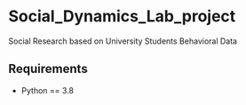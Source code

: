 # Social_Dynamics_Lab_project
Social Research based on University Students Behavioral Data 


## Requirements

* Python == 3.8
